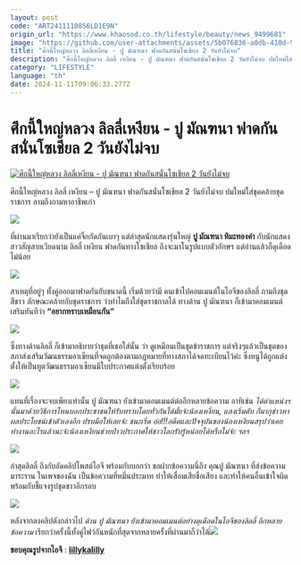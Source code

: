 ```yaml
---
layout: post
code: "ART2411110856LD1E9N"
origin_url: "https://www.khaosod.co.th/lifestyle/beauty/news_9499681"
image: "https://github.com/user-attachments/assets/5b076836-a0db-410d-9a45-8457c1fc24a6"
title: "ศึกนี้ใหญ่หลวง ลิลลี่เหงียน - ปู มัณฑนา ฟาดกันสนั่นโซเชียล 2 วันยังไม่จบ"
description: "ศึกนี้ใหญ่หลวง ลิลลี่ เหงียน - ปู มัณฑนา ฟาดกันสนั่นโซเชียล 2 วันยังไม่จบ ปมใหม่ใส่ชุดคล้ายชุดราชการ ลามถึงถามหาอาชีพเก่า"
category: "LIFESTYLE"
language: "th"
date: 2024-11-11T09:06:33.277Z
---
```


# ศึกนี้ใหญ่หลวง ลิลลี่เหงียน - ปู มัณฑนา ฟาดกันสนั่นโซเชียล 2 วันยังไม่จบ

[![ศึกนี้ใหญ่หลวง ลิลลี่เหงียน - ปู มัณฑนา ฟาดกันสนั่นโซเชียล 2 วันยังไม่จบ](https://www.khaosod.co.th/wpapp/uploads/2024/11/poo11.jpg "ศึกนี้ใหญ่หลวง ลิลลี่เหงียน - ปู มัณฑนา ฟาดกันสนั่นโซเชียล 2 วันยังไม่จบ")](https://www.khaosod.co.th/wpapp/uploads/2024/11/poo11.jpg)

ศึกนี้ใหญ่หลวง ลิลลี่ เหงียน – ปู มัณฑนา ฟาดกันสนั่นโซเชียล 2 วันยังไม่จบ ปมใหม่ใส่ชุดคล้ายชุดราชการ ลามถึงถามหาอาชีพเก่า

![](https://www.khaosod.co.th/wpapp/uploads/2024/11/Snapinsta.app_464646650_18316130983087406_8656125520198686328_n_1080.jpg)

ที่ผ่านมาเรียกว่ายังเป็นแค่จิ๊กกัดกันเบาๆ แต่ล่าสุดนักแสดงรุ่นใหญ่ **ปู มัณฑนา หิมะทองคำ** กับนักแสดงสาวสัญสายเวียดนาม ลิลลี่ เหงียน ฟาดกันทางโซเชียล ถึงจะมาในรูปแบบตัวอักษร แต่อ่านแล้วก็ดุเดือดไม่น้อย

![](https://www.khaosod.co.th/wpapp/uploads/2024/11/pa.jpg)

สาเหตุที่อยู่ๆ ทั้งคู่ออกมาฟาดกันยับขนาดนี้ เริ่มด้วยว่ามี คนเข้าไปคอมเมนต์ในไอจีของลิลลี่ ถามถึงชุดสีขาว ลักษณะคล้ายกับชุดราชการ ว่าทำไมถึงใส่ชุดราชกาลได้ ทางด้าน ปู มัณฑนา ก็เข้ามาคอมเมนต์เสริมทันทีว่า **“อยากทราบเหมือนกัน”**

![](https://www.khaosod.co.th/wpapp/uploads/2024/11/S__43458656_0.jpg)

ซึ่งทางด้านลิลลี่ ก็เข้ามาอธิบายว่าชุดที่เธอใส่นั้น ว่า ดูเหมือนเป็นชุดข้าราชการ แต่จริงๆแล้วเป็นชุดของสภาส่งเสริมวัฒนธรรมอาเซียนที่จดถูกต้องตามกฎหมายที่ทางสภาได้จดทะเบียนไว้ค่ะ ซึ่งหนูได้ถูกแต่งตั้งให้เป็นทูตวัฒนธรรมอาเซียนมีใบประกาศแต่งตั้งเรียบร้อย

![](https://www.khaosod.co.th/wpapp/uploads/2024/11/Screenshot-2024-11-11-142407.png)

แทนที่เรื่องจะจบเพียงเท่านั้น ปู มัณฑนา ยังเข้ามาคอมเมนต์ต่ออีกหลายข้อความ อาทิเช่น _ได้ตำแหน่งฯนั้นมาด้วยวิธีการไหนบอกประชาชนให้รับทราบโดยทั่วกันได้มั้ยจ้ะน้องเหงี่ยน, แสงเริ่มดับ ก็มากุข่าวหาผลประโยชน์เข้าตัวเองอีก ปรบมือให้เลยจ้ะ ชนะเริ่ด อ่อ!!!อดีตและปัจจุบันของน้องเหงียนสรุปว่าเคยทำงานอะไรแล้วนะจ้ะน้องเหงียนช่วยป่าวประกาศให้ชาวโลกรับรู้หน่อยได้หรือไม่จ้ะ ฯลฯ_

![](https://www.khaosod.co.th/wpapp/uploads/2024/11/S__41853047_0.jpg)

ล่าสุดลิลลี่ ถึงกับอัดคลิปโพสต์ไอจี พร้อมกับบอกว่า ขอฝากข้อความนี่ถึง คุณปู มัณฑนา ที่ส่งข้อความมาระราน ในเพจของฉัน เป็นข้อความที่หมิ่นประมาท ทำให้เสื่อมเสียชื่อเสียง และทำให้คนอื่นเข้าใจผิด พร้อมกับชี้แจงรูปชุดขาวอีกรอบ

![](https://www.khaosod.co.th/wpapp/uploads/2024/11/Screenshot-2024-11-11-140548.png)

หลังจากลงคลิปดังกล่าวไป _ด้าน ปู มัณฑนา ยังเข้ามาคอมเมนต์อย่างดุเดือดในไอจีของลิลลี่ อีกหลายข้อความ_ เรียกว่าครั้งนี้ทั้งคู่ไฟว์กันหนักที่สุดจากหลายครั้งที่ผ่านมาก็ว่าได้![](https://www.khaosod.co.th/wpapp/uploads/2024/11/Screenshot-2024-11-11-121343.png)



**ขอบคุณรูปจากไอจี** : [**lillykalilly**](https://www.instagram.com/lillykalilly/?e=392da5b8-b07c-4aa8-9030-902d8097d0f2&g=5)